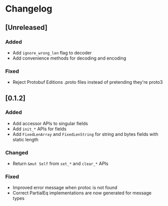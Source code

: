 # Changelog

## [Unreleased]

### Added

- Add `ignore_wrong_len` flag to decoder
- Add convenience methods for decoding and encoding

### Fixed

- Reject Protobuf Editions .proto files instead of pretending they're proto3

## [0.1.2]

### Added

- Add accessor APIs to singular fields
- Add `init_*` APIs for fields
- Add `FixedLenArray` and `FixedLenString` for string and bytes fields with static length

### Changed

- Return `&mut Self` from `set_*` and `clear_*` APIs

### Fixed

- Improved error message when protoc is not found
- Correct PartialEq implementations are now generated for message types
